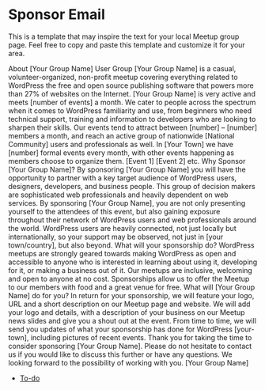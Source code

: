 # Sponsor Email

This is a template that may inspire the text for your local Meetup group page. Feel free to copy and paste this template and customize it for your area.

About \[Your Group Name\] User Group \[Your Group Name\] is a casual, volunteer-organized, non-profit meetup covering everything related to WordPress the free and open source publishing software that powers more than 27% of websites on the Internet. \[Your Group Name\] is very active and meets \[number of events\] a month. We cater to people across the spectrum when it comes to WordPress familiarity and use, from beginners who need technical support, training and information to developers who are looking to sharpen their skills. Our events tend to attract between \[number\] – \[number\] members a month, and reach an active group of nationwide \[National Community\] users and professionals as well. In \[Your Town\] we have \[number\] formal events every month, with other events happening as members choose to organize them. \[Event 1\] \[Event 2\] etc. Why Sponsor \[Your Group Name\]? By sponsoring \[Your Group Name\] you will have the opportunity to partner with a key target audience of WordPress users, designers, developers, and business people. This group of decision makers are sophisticated web professionals and heavily dependent on web services. By sponsoring \[Your Group Name\], you are not only presenting yourself to the attendees of this event, but also gaining exposure throughout their network of WordPress users and web professionals around the world. WordPress users are heavily connected, not just locally but internationally, so your support may be observed, not just in \[your town/country\], but also beyond. What will your sponsorship do? WordPress meetups are strongly geared towards making WordPress as open and accessible to anyone who is interested in learning about using it, developing for it, or making a business out of it. Our meetups are inclusive, welcoming and open to anyone at no cost. Sponsorships allow us to offer the Meetup to our members with food and a great venue for free. What will \[Your Group Name\] do for you? In return for your sponsorship, we will feature your logo, URL and a short description on our Meetup page and website. We will add your logo and details, with a description of your business on our Meetup news slides and give you a shout out at the event. From time to time, we will send you updates of what your sponsorship has done for WordPress \[your-town\], including pictures of recent events. Thank you for taking the time to consider sponsoring \[Your Group Name\]. Please do not hesitate to contact us if you would like to discuss this further or have any questions. We looking forward to the possibility of working with you. \[Your Group Name\]

*   [To-do](# "To-do")